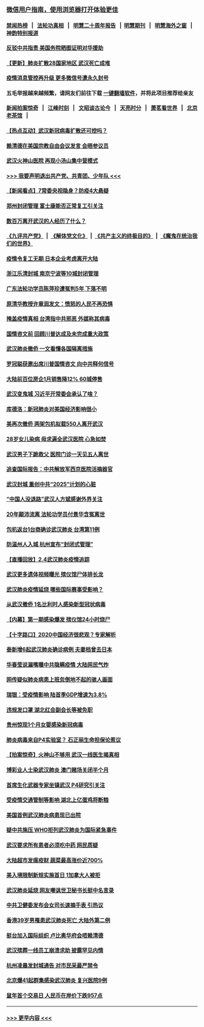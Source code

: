 ### [微信用户指南，使用浏览器打开体验更佳](https://github.com/gfw-breaker/banned-news1/blob/master/indexes/wechat-guide.md?t=0)
#### [禁闻热榜](热点新闻.md?t=0)  &nbsp;&nbsp;|&nbsp;&nbsp; [法轮功真相](https://github.com/gfw-breaker/truth/blob/master/README.md?t=0) &nbsp;&nbsp;|&nbsp;&nbsp; [明慧二十周年报告](https://github.com/gfw-breaker/mh-reports/blob/master/README.md?t=0) &nbsp;&nbsp;|&nbsp;&nbsp;[明慧期刊](https://github.com/gfw-breaker/mh-qikan) &nbsp;&nbsp;|&nbsp;&nbsp; [明慧海外之窗](https://github.com/gfw-breaker/mh-news/blob/master/README.md?t=0) &nbsp;&nbsp;|&nbsp;&nbsp; [神韵特别报道](https://github.com/gfw-breaker/mh-news/blob/master/shenyun.md?t=0)
#### [反驳中共指责 美国务院晒图证明对华援助](../pages/nsc413/n11844859.md?t=02051001) 
#### [【更新】肺炎扩散28国家地区 武汉死亡成堆](../pages/nsc413/n11801312.md?t=02051001) 
#### [疫情消息管控再升级 更多微信号遭永久封号](../pages/nsc413/n11844902.md?t=02051001) 
#### 五毛举报越来越频繁，请网友们前往下载 [一键翻墙软件](https://github.com/gfw-breaker/ssr-accounts)，并将此项目推荐给亲友
#### [新闻拍案惊奇](https://github.com/gfw-breaker/banned-news1/blob/master/pages/link4.md) &nbsp;&nbsp;|&nbsp;&nbsp; [江峰时刻](https://github.com/gfw-breaker/banned-news1/blob/master/pages/link4.md) &nbsp;&nbsp;|&nbsp;&nbsp; [文昭谈古论今](https://github.com/gfw-breaker/banned-news1/blob/master/pages/link4.md) &nbsp;&nbsp;|&nbsp;&nbsp; [天亮时分](https://github.com/gfw-breaker/banned-news1/blob/master/pages/link4.md) &nbsp;&nbsp;|&nbsp;&nbsp; [萧茗看世界](https://github.com/gfw-breaker/banned-news1/blob/master/pages/link4.md) &nbsp;&nbsp;|&nbsp;&nbsp; [北京老茶馆](https://github.com/gfw-breaker/banned-news1/blob/master/pages/link4.md) &nbsp;&nbsp;|&nbsp;&nbsp; 
#### [【热点互动】武汉新冠病毒扩散还可控吗？](../pages/nsc413/n11844750.md?t=02051001) 
#### [赖清德在美国宗教自由会议发言 会晤参议员](../pages/nsc413/n11844836.md?t=02051001) 
#### [武汉火神山医院 再现小汤山集中营模式](../pages/nsc413/n11844763.md?t=02051001) 
#### [>>> 我要声明退出共产党、共青团、少年队 <<<](https://github.com/begood0513/goodnews/blob/master/quit/letter.md) 
#### [【新闻看点】7常委央视隐身？防疫4大悬疑](../pages/nsc413/n11844611.md?t=02051001) 
#### [郑州封闭管理 富士康能否正常复工引关注](../pages/nsc413/n11844727.md?t=02051001) 
#### [数百万离开武汉的人经历了什么？](../pages/nsc413/n11844742.md?t=02051001) 
#### [《九评共产党》](https://github.com/begood0513/9ping.md/blob/master/README.md) &nbsp;|&nbsp; [《解体党文化》](../../../../jtdwh.md/blob/master/README.md)  &nbsp;|&nbsp; [《共产主义的终极目的》](../../../../gczydzjmd.md/blob/master/README.md) &nbsp;|&nbsp; [《魔鬼在统治我们的世界》](../../../../mgztzwmdsj.md/blob/master/README.md) 
#### [疫情令复工无期  日本企业考虑离开大陆](../pages/nsc413/n11844585.md?t=02051001) 
#### [浙江乐清封城 南京宁波等10城封闭管理](../pages/nsc413/n11844464.md?t=02051001) 
#### [广东法轮功学员陈萍珍遭冤判5年 下落不明](../pages/nsc413/n11844088.md?t=02051001) 
#### [原清华教授许章润发文：愤怒的人民不再恐惧](../pages/nsc413/n11844347.md?t=02051001) 
#### [掩盖疫情真相 台湾指中共邪恶 外媒称其病毒](../pages/nsc413/n11844401.md?t=02051001) 
#### [国情咨文前 回顾川普达成及未完成重大政策](../pages/nsc413/n11844581.md?t=02051001) 
#### [武汉肺炎撤侨 一文看懂各国隔离措施](../pages/nsc413/n11844216.md?t=02051001) 
#### [罗冠聪获邀出席川普国情咨文 向中共释何信号](../pages/nsc413/n11844355.md?t=02051001) 
#### [大陆前百位房企1月销售降12% 60城停售](../pages/nsc413/n11844398.md?t=02051001) 
#### [武汉变鬼城 习近平开常委会承认了啥？](../pages/nsc413/n11844218.md?t=02051001) 
#### [库德洛：新冠肺炎对美国经济影响很小](../pages/nsc413/n11844418.md?t=02051001) 
#### [美再次撤侨 两架包机拟载550人离开武汉](../pages/nsc413/n11844407.md?t=02051001) 
#### [28岁女儿染病 母求遍全武汉医院 心急如焚](../pages/nsc413/n11844302.md?t=02051001) 
#### [武汉男子下跪救父 医院门诊一天见五人离世](../pages/nsc413/n11844073.md?t=02051001) 
#### [追查国际报告：中共解放军西京医院活摘器官](../pages/nsc413/n11838359.md?t=02051001) 
#### [武汉封城 重创中共“2025”计划的心脏](../pages/nsc413/n11843972.md?t=02051001) 
#### [“中国人没退路”武汉人方斌感谢外界关注](../pages/nsc413/n11843517.md?t=02051001) 
#### [20年颠沛流离 法轮功学员付景华含冤离世](../pages/nsc413/n11841986.md?t=02051001) 
#### [包机返台1台商确诊武汉肺炎 台湾第11例](../pages/nsc413/n11844182.md?t=02051001) 
#### [防温州人入城 杭州宣布“封闭式管理”](../pages/nsc413/n11844139.md?t=02051001) 
#### [【直播回放】2.4武汉肺炎疫情追踪](../pages/nsc413/n11844032.md?t=02051001) 
#### [武汉更多遗体视频曝光 殡仪馆尸体排长龙](../pages/nsc413/n11844057.md?t=02051001) 
#### [武汉肺炎疫情延烧 哪些国际赛事受影响？](../pages/nsc413/n11843958.md?t=02051001) 
#### [从武汉撤侨 1名比利时人感染新型冠状病毒](../pages/nsc413/n11843977.md?t=02051001) 
#### [【内幕】第一期感染爆发 殡仪馆24小时烧尸](../pages/nsc413/n11843944.md?t=02051001) 
#### [【十字路口】2020中国经济很悲观？专家解析](../pages/nsc413/n11842696.md?t=02051001) 
#### [泰新增6起武汉肺炎确诊病例 夫妻档曾去日本](../pages/nsc413/n11843900.md?t=02051001) 
#### [华春莹说漏嘴曝中共隐瞒疫情 大陆网民气炸](../pages/nsc413/n11843863.md?t=02051001) 
#### [网传疑似肺炎病患上班忽倒地不起的骇人画面](../pages/nsc413/n11843789.md?t=02051001) 
#### [瑞银：受疫情影响 陆首季GDP增速为3.8%](../pages/nsc413/n11843264.md?t=02051001) 
#### [违规发口罩 湖北红会副会长等被免职](../pages/nsc413/n11843531.md?t=02051001) 
#### [贵州惊现1个月女婴感染新冠病毒](../pages/nsc413/n11843443.md?t=02051001) 
#### [肺炎病毒来自P4实验室？ 石正丽生命担保论惹议](../pages/nsc413/n11842936.md?t=02051001) 
#### [【拍案惊奇】火神山不够用 武汉一线医生揭真相](../pages/nsc413/n11842682.md?t=02051001) 
#### [博彩业人士染武汉肺炎 澳门赌场关闭半个月](../pages/nsc413/n11843607.md?t=02051001) 
#### [首席生化武器专家坐镇武汉 P4研究引关注](../pages/nsc413/n11842412.md?t=02051001) 
#### [受疫情交通管制等影响 湖北上亿蛋鸡将断粮](../pages/nsc413/n11843243.md?t=02051001) 
#### [美国首例武汉肺炎病患现已出院](../pages/nsc413/n11842740.md?t=02051001) 
#### [疑中共施压 WHO拒列武汉肺炎为国际紧急事件](../pages/nsc413/n11843031.md?t=02051001) 
#### [武汉要求所有患者必须吃中药 网民质疑](../pages/nsc413/n11842894.md?t=02051001) 
#### [大陆超市发瘟疫财 蔬菜最高涨价近700%](../pages/nsc413/n11842780.md?t=02051001) 
#### [美入境限制新规实施首日 1加拿大人被拒](../pages/nsc413/n11843058.md?t=02051001) 
#### [武汉肺炎延烧 网友嘲讽世卫秘书长挺中名言录](../pages/nsc413/n11843056.md?t=02051001) 
#### [中共卫健委发布会女司长速摘手表 引热议](../pages/nsc413/n11843116.md?t=02051001) 
#### [香港39岁男罹患武汉肺炎死亡 大陆外第二例](../pages/nsc413/n11843026.md?t=02051001) 
#### [挺台加入国际组织 卢比奥华府会唔赖清德](../pages/nsc413/n11843023.md?t=02051001) 
#### [武汉殡葬一线员工崩溃求助 披露罕见内情](../pages/nsc413/n11842482.md?t=02051001) 
#### [杭州凌晨发封城通告 对市民采最严禁令](../pages/nsc413/n11842758.md?t=02051001) 
#### [北京爆41起群集感染武汉肺炎 复兴医院9例](../pages/nsc413/n11841955.md?t=02051001) 
#### [鼠年首个交易日 人民币在岸价下跌957点](../pages/nsc413/n11842681.md?t=02051001) 

----
#### [ >>> 更早内容 <<< ](../indexes/nsc413-earlier.md)
